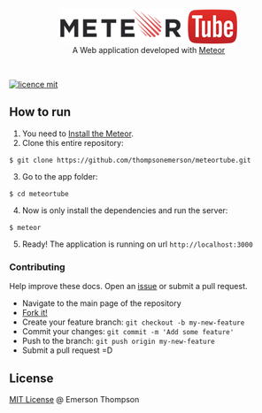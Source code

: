 <p align="center">
  <a href="http://meteortube.meteor.com/" title="Meteor Tube" target="_blank">
    <img src="/public/img/meteor-tube.png" alt="Logo MeteorTube">
  </a>
  <br>
  A Web application developed with <a href="https://www.meteor.com/" target="_blank">Meteor</a>
</p><br>

[![licence mit](https://img.shields.io/badge/licence-MIT-blue.svg)](http://thompsonemerson.mit-license.org/)

## How to run
1) You need to [Install the Meteor](http://docs.meteor.com/#quickstart). <br>
2) Clone this entire repository:
```
$ git clone https://github.com/thompsonemerson/meteortube.git
```
3) Go to the app folder:
```
$ cd meteortube
```
4) Now is only install the dependencies and run the server:
```
$ meteor
```
5) Ready! The application is running on url `http://localhost:3000`

### Contributing
Help improve these docs. Open an [issue](https://github.com/thompsonemerson/meteortube/issues/new) or submit a pull request.
- Navigate to the main page of the repository
- [Fork it!](https://github.com/thompsonemerson/meteortube#fork-destination-box)
- Create your feature branch: `git checkout -b my-new-feature`
- Commit your changes: `git commit -m 'Add some feature'`
- Push to the branch: `git push origin my-new-feature`
- Submit a pull request =D

## License
[MIT License](http://thompsonemerson.mit-license.org/) @ Emerson Thompson

